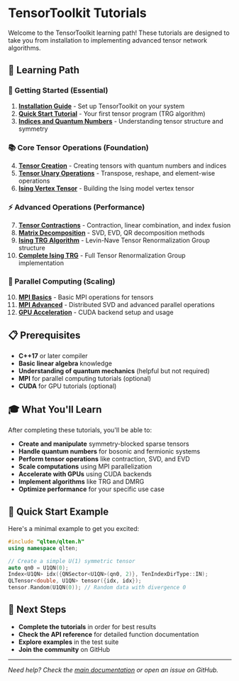 # TensorToolkit Tutorials

Welcome to the TensorToolkit learning path! These tutorials are designed to take you from installation to implementing advanced tensor network algorithms.

## 🎯 Learning Path

### 🚀 Getting Started (Essential)
1. **[Installation Guide](01_installation.html)** - Set up TensorToolkit on your system
2. **[Quick Start Tutorial](02_quick_start.html)** - Your first tensor program (TRG algorithm)
3. **[Indices and Quantum Numbers](03_indices_and_quantum_numbers.html)** - Understanding tensor structure and symmetry

### 📚 Core Tensor Operations (Foundation)
4. **[Tensor Creation](04_tensor_creation.html)** - Creating tensors with quantum numbers and indices
5. **[Tensor Unary Operations](05_tensor_unary_operations.html)** - Transpose, reshape, and element-wise operations
6. **[Ising Vertex Tensor](06_ising_vertex_tensor.html)** - Building the Ising model vertex tensor

### ⚡ Advanced Operations (Performance)
7. **[Tensor Contractions](07_tensor_contractions.html)** - Contraction, linear combination, and index fusion
8. **[Matrix Decomposition](08_matrix_decomposition.html)** - SVD, EVD, QR decomposition methods
9. **[Ising TRG Algorithm](09_ising_trg_algorithm.html)** - Levin-Nave Tensor Renormalization Group structure
10. **[Complete Ising TRG](09_ising_trg_example.html)** - Full Tensor Renormalization Group implementation

### 🔬 Parallel Computing (Scaling)
10. **[MPI Basics](10_mpi_basics.html)** - Basic MPI operations for tensors
11. **[MPI Advanced](11_mpi_advanced.html)** - Distributed SVD and advanced parallel operations
12. **[GPU Acceleration](12_gpu_setup.html)** - CUDA backend setup and usage

## 📋 Prerequisites

- **C++17** or later compiler
- **Basic linear algebra** knowledge
- **Understanding of quantum mechanics** (helpful but not required)
- **MPI** for parallel computing tutorials (optional)
- **CUDA** for GPU tutorials (optional)

## 🎓 What You'll Learn

After completing these tutorials, you'll be able to:

- **Create and manipulate** symmetry-blocked sparse tensors
- **Handle quantum numbers** for bosonic and fermionic systems
- **Perform tensor operations** like contraction, SVD, and EVD
- **Scale computations** using MPI parallelization
- **Accelerate with GPUs** using CUDA backends
- **Implement algorithms** like TRG and DMRG
- **Optimize performance** for your specific use case

## 🚀 Quick Start Example

Here's a minimal example to get you excited:

```cpp
#include "qlten/qlten.h"
using namespace qlten;

// Create a simple U(1) symmetric tensor
auto qn0 = U1QN(0);
Index<U1QN> idx({QNSector<U1QN>(qn0, 2)}, TenIndexDirType::IN);
QLTensor<double, U1QN> tensor({idx, idx});
tensor.Random(U1QN(0)); // Random data with divergence 0
```

## 🔗 Next Steps

- **Complete the tutorials** in order for best results
- **Check the API reference** for detailed function documentation
- **Explore examples** in the test suite
- **Join the community** on GitHub

---

*Need help? Check the [main documentation](../index.html) or open an issue on GitHub.*


